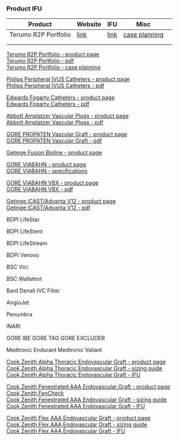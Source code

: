 ### Product IFU

| Product              | Website                                                                  | IFU                                                                                                                              | Misc                                                                                                                                          |   |
|----------------------|--------------------------------------------------------------------------|----------------------------------------------------------------------------------------------------------------------------------|-----------------------------------------------------------------------------------------------------------------------------------------------|---|
| Terumo R2P Portfolio | [link](https://www.terumois.com/procedural-solutions/r2p-portfolio.html) | [link](https://www.terumois.com/content/dam/terumo-www/global-shared/terumo-tis/en-us/procedural/r2p/R2P-Portfolio-Brochure.pdf) | [case planning](https://www.terumois.com/content/dam/terumo-www/global-shared/terumo-tis/en-us/procedural/ravi/Radial-Case-Planning-Form.pdf) |   |
|                      |                                                                          |                                                                                                                                  |                                                                                                                                               |   |
|                      |                                                                          |                                                                                                                                  |                                                                                                                                               |   |

[Terumo R2P Portfolio - product page](https://www.terumois.com/procedural-solutions/r2p-portfolio.html)  
[Terumo R2P Portfolio - pdf](https://www.terumois.com/content/dam/terumo-www/global-shared/terumo-tis/en-us/procedural/r2p/R2P-Portfolio-Brochure.pdf)  
[Terumo R2P Portfolio - case planning](https://www.terumois.com/content/dam/terumo-www/global-shared/terumo-tis/en-us/procedural/ravi/Radial-Case-Planning-Form.pdf)

[Philips Peripheral IVUS Catheters - product page](https://www.usa.philips.com/healthcare/education-resources/technologies/igt/intravascular-ultrasound-ivus/peripheral/peripheral-ivus)  
[Philips Peripheral IVUS Catheters - pdf](https://www.documents.philips.com/assets/20180215/4df65d5bd1454f7ebf00a888015e4ada.pdf)

[Edwards Fogarty Catheters - product page](https://www.edwards.com/devices/catheters/clot-management)  
[Edwards Fogarty Catheters - pdf](https://edwardsprod.blob.core.windows.net/media/Br/devices/catheters/clot%20management/fogartyclotmanagement.pdf)

[Abbott Amplatzer Vascular Plugs - product page](https://www.cardiovascular.abbott/int/en/hcp/products/peripheral-intervention/amplatzer-family-vascular-plugs.html)  
[Abbott Amplatzer Vascular Plugs - pdf](http://www.cardion.cz/file/1290/avpfam-specsheet-intl.pdf)

[GORE PROPATEN Vascular Graft - product page](https://www.goremedical.com/products/propaten)  
[GORE PROPATEN Vascular Graft - pdf](https://www.goremedical.com/resource/AY0065-EN1)

[Getinge Fusion Bioline - product page](https://www.getinge.com/us/product-catalog/fusion-bioline/)

[GORE VIABAHN - product page](https://www.goremedical.com/products/viabahn)  
[GORE VIABAHN - specifications](https://www.goremedical.com/products/viabahn/specifications-us)

[GORE VIABAHN VBX - product page](https://www.goremedical.com/products/vbx)  
[GORE VIABAHN VBX - pdf](https://www.goremedical.com/resource/AV1068-EN1)

[Getinge iCAST/Advanta V12 - product page](https://www.getinge.com/int/product-catalog/advanta-v12-balloon-expandable-covered-stent)  
[Getinge iCAST/Advanta V12 - pdf](https://www.getinge.com/dam/hospital/documents/english/011529_v12_ld_one_page_ordering_sheet-en-non_us.pdf)

BDPI LifeStar

BDPI LifeStent

BDPI LifeStream

BDPI Venovo

BSC Vici

BSC Wallstent

Bard Denali IVC Filter

AngioJet

Penumbra

INARI

GORE IBE
GORE TAG
GORE EXCLUDER

Medtronic Endurant
Medtronic Valiant

[Cook Zenith Alpha Thoracic Endovascular Graft - product page](https://aortic.cookmedical.com/thoracic/)  
[Cook Zenith Alpha Thoracic Endovascular Graft - sizing guide](https://mobileportfolio.cookmedical.com/public/16002/16002)  
[Cook Zenith Alpha Thoracic Endovascular Graft - IFU](https://www.cookmedical.com/data/IFU_PDF/I-ALPHA-THORACIC-442-03.PDF)

[Cook Zenith Fenestrated AAA Endovascular Graft - product page](https://aortic.cookmedical.com/visceral/)  
[Cook Zenith FenCheck](https://fencheck.cookmedical.com/zenfencheck/)  
[Cook Zenith Fenestrated AAA Endovascular Graft - sizing guide](https://mobileportfolio.cookmedical.com/public/12922/12922)  
[Cook Zenith Fenestrated AAA Endovascular Graft - IFU](https://www.cookmedical.com/data/IFU_PDF/IFU-FU_V3.PDF)

[Cook Zenith Flex AAA Endovascular Graft - product page](https://aortic.cookmedical.com/abdominal/)  
[Cook Zenith Flex AAA Endovascular Graft - sizing guide](https://mobileportfolio.cookmedical.com/public/10233/10233)  
[Cook Zenith Flex AAA Endovascular Graft - IFU](https://www.cookmedical.com/data/IFU_PDF/T_ZAAAF_REV5.PDF)
